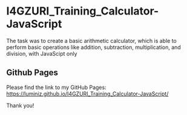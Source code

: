 # I4GZURI_Training_Calculator-JavaScript
The task was to create a basic arithmetic calculator, which is able to perform basic operations like addition, subtraction, multiplication, and division, with JavaScipt only

## Github Pages
Please find the link to my GitHub Pages: https://luminiz.github.io/I4GZURI_Training_Calculator-JavaScript/

Thank you!
